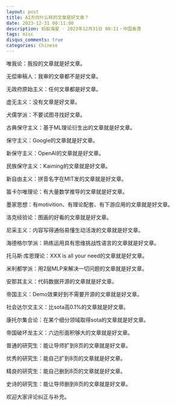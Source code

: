 ```yaml
---
layout: post
title: AI方向什么样的文章是好文章？
date: 2023-12-31 00:11:00
description: 蚂蚁海星 · 2023年12月31日 00:11・中国香港
tags: misc
disqus_comments: true
categories: Chinese
---
```


唯我论：我投的文章就是好文章。

无偿审稿人：我审的文章都不是好文章。

无政府原始主义：任何文章都是好文章。

虚无主义：没有文章是好文章。

犬儒学派：不要试图寻找好文章。

古典保守主义：基于ML理论衍生出的文章就是好文章。

保守主义：Google的文章就是好文章。

新保守主义：OpenAI的文章就是好文章。

民族保守主义：Kaiming的文章就是好文章。

新自由主义：拼音名字在MIT发的文章就是好文章。

笛卡尔唯理论：有大量数学推导的文章就是好文章。

墨家思想：有motivition、有理论配套、有下游应用的文章就是好文章。

洛克经验论：图画的好看的文章就是好文章。

尼采主义：内容写得通俗易懂生动活泼的文章就是好文章。

海德格尔学派：熟练运用具有思维挑战性语言的文章就是好文章。

托马斯·库恩理论：XXX is all your need的文章就是好文章。

米利都学派：用2层MLP来解决一切问题的文章就是好文章。

安那其主义：代码数据开源的文章就是好文章。

帝国主义：Demo效果好到不需要开源的文章就是好文章。

社会达尔文主义：比sota高0.1%的文章就是好文章。

康托尔集合论：在某个细分领域取得sota的文章就是好文章。

帝国破坏龙主义：六边形面积够大的文章就是好文章。

普通的研究生：能让导师扩到8页的文章就是好文章。

优秀的研究生：能自己扩到8页的文章就是好文章。

精良的研究生：能自己删到8页的文章就是好文章。

史诗的研究生：能让导师删到8页的文章就是好文章。



欢迎大家评论纠正与补充。